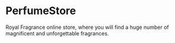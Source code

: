 # PerfumeStore
Royal Fragrance online store, where you will find a huge number of magnificent and unforgettable fragrances.
